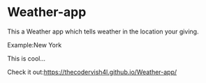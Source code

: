 # Weather-app

This a Weather app which tells weather in the location your giving.

Example:New York

This is cool...

Check it out:https://thecodervish4l.github.io/Weather-app/

